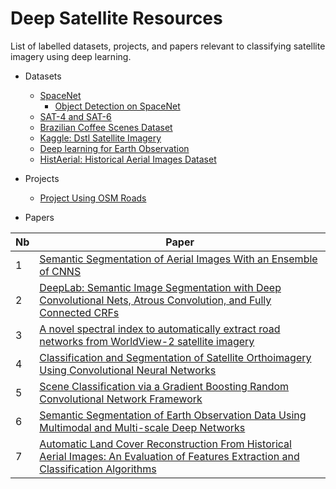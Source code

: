 # Deep Satellite Resources

List of labelled datasets, projects, and papers relevant to classifying satellite imagery using deep learning.

- Datasets
    - [SpaceNet](https://aws.amazon.com/public-datasets/spacenet/)
        - [Object Detection on SpaceNet](https://medium.com/the-downlinq/object-detection-on-spacenet-5e691961d257)
    - [SAT-4 and SAT-6](http://csc.lsu.edu/~saikat/deepsat/)
    - [Brazilian Coffee Scenes Dataset](http://www.patreo.dcc.ufmg.br/downloads/brazilian-coffee-dataset/)
    - [Kaggle: Dstl Satellite Imagery](https://www.kaggle.com/c/dstl-satellite-imagery-feature-detection/data])
    - [Deep learning for Earth Observation](https://github.com/nshaud/DeepNetsForEO)
    - [HistAerial: Historical Aerial Images Dataset](http://eidolon.univ-lyon2.fr/~remi1/HistAerialDataset/)

- Projects
    - [Project Using OSM Roads](https://github.com/trailbehind/DeepOSM)
    
- Papers

Nb             | Paper         
 ------------- |---------------
 1 | [Semantic Segmentation of Aerial Images With an Ensemble of CNNS](http://intanto.net/publications/Marmanis_isprs16.pdf)|
 2 | [DeepLab: Semantic Image Segmentation with Deep  Convolutional Nets, Atrous Convolution, and Fully Connected CRFs](https://arxiv.org/abs/1606.00915) 
 3 | [A novel spectral index to automatically extract road networks from WorldView-2 satellite imagery](http://www.sciencedirect.com/science/article/pii/S111098231400043X)
 4 | [Classification and Segmentation of Satellite Orthoimagery Using Convolutional Neural Networks](http://www.mdpi.com/2072-4292/8/4/329/html)
 5 | [Scene Classification via a Gradient Boosting Random Convolutional Network Framework](https://www.researchgate.net/publication/283523609_Scene_Classification_via_a_Gradient_Boosting_Random_Convolutional_Network_Framework)
 6 | [Semantic Segmentation of Earth Observation Data Using Multimodal and Multi-scale Deep Networks](https://arxiv.org/abs/1609.06846)
 7 | [Automatic Land Cover Reconstruction From Historical Aerial Images: An Evaluation of Features Extraction and Classification Algorithms](http://eidolon.univ-lyon2.fr/~remi1/HistAerialDataset/paper/ratajczak2019-tip-preprint.pdf)
